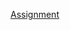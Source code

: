 [Assignment](https://github.com/thedenaas/hse_seminars/blob/master/2019/seminar_3/assignment_2.ipynb)
